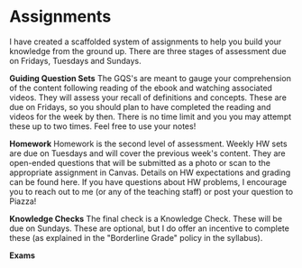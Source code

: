 # Assignments

I have created a scaffolded system of assignments to help you build your knowledge from the ground up.  There are three stages of assessment due on Fridays, Tuesdays and Sundays.

**Guiding Question Sets**
The GQS's are meant to gauge your comprehension of the content following reading of the ebook and watching associated videos.  They will assess your recall of definitions and concepts.  These are due on Fridays, so you should plan to have completed the reading and videos for the week by then.  There is no time limit and you you may attempt these up to two times.  Feel free to use your notes!


**Homework**
Homework is the second level of assessment.  Weekly HW sets are due on Tuesdays and will cover the previous week's content.  They are open-ended questions that will be submitted as a photo or scan to the appropriate assignment in Canvas. Details on HW expectations and grading can be found here. If you have questions about HW problems, I encourage you to reach out to me (or any of the teaching staff) or post your question to Piazza!  


**Knowledge Checks**
The final check is a Knowledge Check.  These will be due on Sundays.  These are optional, but I do offer an incentive to complete these (as explained in the "Borderline Grade" policy in the syllabus).


**Exams**
